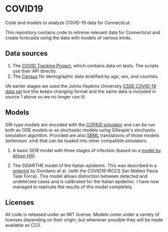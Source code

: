 # COVID19
Code and models to analyze COVID-19 data for Connecticut

This repository contains code to retreive relevant data for Connecticut and create 
forecasts using the data with models of various kinds.

## Data sources
1. The [COVID Tracking Project](https://covidtracking.com), which contains data on tests. The scripts use their API directly.
2. The [Census](https://www.census.gov/data/datasets.html) for demographic data stratified by age, sex, and counties.

(At earlier stages we used the Johns Hopkins University [CSSE COVID-19 data set](https://github.com/CSSEGISandData/COVID-19.git) but this keeps changing format and the same data is included in source 1 above so we no longer use it)

## Models
SIR-type models are encoded with the [COPASI simulator](http://copasi.org) and can be run both as ODE models or as stochastic models using Gillespie's stochastic simulation algorithm. Provided are also [SBML](http://sbml.org) translations of those models (extension .xml) that can be loaded into other compatible simulators.

1. A basic SEIR model with three stages of infection (based on a [model by Alison Hill](https://alhill.shinyapps.io/COVID19seir/)). 

2. The SIDARTHE model of the Italian epidemic. This was described in a [preprint](https://arxiv.org/abs/2003.09861) by Giordano et al. (with the COVID19 IRCCS San Matteo Pavia Task Force). This model allows distinction between detected and undetected cases and is calibrated for the Italian epidemic. I have now managed to replicate the results of this model completely.


## Licenses
All code is released under an MIT license. Models come under a variety of licenses depending on their origin, but whenever possible they will be made available as CC0.
